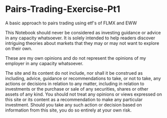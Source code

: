 # Pairs-Trading-Exercise-Pt1
A basic approach to pairs trading using etf's of FLMX and EWW

This Notebook should never be considered as investing guidance or advice in any capacity whatsoever. It is solely intended to help readers discover intriguing theories about markets that they may or may not want to explore on their own.

These are my own opinions and do not represent the opinions of my employer in any capacity whatsoever.

The site and its content do not include, nor shall it be construed as including, advice, guidance or recommendations to take, or not to take, any actions or decisions in relation to any matter, including in relation to investments or the purchase or sale of any securities, shares or other assets of any kind.
You should not treat any opinions or views expressed on this site or its content as a recommendation to make any particular investment.
Should you take any such action or decision based on information from this site, you do so entirely at your own risk.

